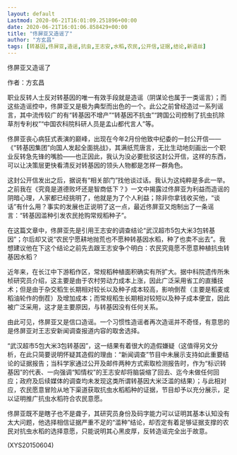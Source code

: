 ```yaml
---
layout: default
Lastmod: 2020-06-21T16:01:09.251896+00:00
date: 2020-06-21T16:01:06.858429+00:00
title: "佟屏亚又造谣了"
author: "方玄昌"
tags: [转基因,佟屏亚,造谣,抗虫,王志安,水稻,农民,公开信,证据,结论,新语丝]
---
```


佟屏亚又造谣了

作者：方玄昌

职业反转人士反对转基因的唯一有效手段就是造谣（阴谋论也属于一类谣言）；而这些造谣控中，佟屏亚又是极为典型而出色的一个。此公之前曾经造过一系列谣言，其中流传较广的有“转基因不增产”“转基因不抗虫”“跨国公司控制了抗虫抗除草剂专利权”“中国农科院科研人员是孟山都代言人”等。

佟屏亚丧心病狂式表演的巅峰，出现在今年2月份他致中纪委的一封公开信——《“转基因集团”向国人发起全面挑战》，其满纸荒唐言，无比生动地刻画出一个职业反转急先锋的嘴脸——也正因此，我认为没必要批驳这封公开信，这样的东西，可以让决策层更快看清反对转基因的领头人物都是怎样一群角色。

这封公开信发出之后，据说有“相关部门”找他谈过话。我认为这纯粹是多此一举。之前我在《究竟是道德败坏还是智商低下？》一文中揭露过佟屏亚为利益而造谣的阴暗心理，人家都已经挑明了，他就是为了个人利益；除非你拿钱收买他，“谈话”有什么用？事实的发展也正说明了这一点，最近佟屏亚又炮制出了一条谣言：“转基因滥种引发农民抢购常规稻种子”。

在这篇文章中，佟屏亚先是引用王志安的调查结论“武汉超市5包大米3包转基因”；尔后却又说“农民宁愿耕地抛荒也不愿种转基因水稻，种了也卖不出去”。我想建议他在下这个结论之前先去跟王志安争个明白：农民究竟愿不愿意种植抗虫转基因水稻？

近年来，在长江中下游稻作区，常规稻种植面积确实有所扩大。据中科院遗传所朱桢研究员介绍，这主要是由于农村劳动力成本上涨，因此广泛采用省工的直播技术；但是由于杂交稻生长期相对较长以及种子成本较高，影响倒茬（主要是稻麦或稻油轮作的倒茬）及增加成本；而常规稻生长期相对较短以及种子成本便宜，因此被广泛采用，这才是主要原因，与转基因没有任何关系。

由此可见，佟屏亚又是信口造谣。一个习惯性造谣者再次造谣并不奇怪，有意思的是佟屏亚对王志安新闻调查报道内容的取舍选择。

“武汉超市5包大米3包转基因”，这一结果有着很大的造假嫌疑（这值得另文分析，在此只简要说明怀疑其造假的理由：“新闻调查”节目中未展示支持如此重要结论的证据报告；当科学家通过公开及邮件两种方式索取检测报告时，作为“标识转基因”的代表、一向强调“知情权”的王志安却将脑袋缩了回去、迄今未做任何回应；政府及后续媒体的调查均未发现这类所谓转基因大米泛滥的结果）；与此相对应，农民愿意冒险从地下渠道获取抗虫水稻稻种的证据，节目却予以充分展示，足以证明推广抗虫水稻符合农民意愿。

佟屏亚既不是瞎子也不是聋子，其研究员身份及码字能力可以证明其基本认知没有太大问题，他选择相信证据严重不足的“滥种”结论，却否定有着足够证据支撑的农民对抗虫水稻的选择意愿，只能说明其心黑皮厚，反转造谣完全出于故意。

(XYS20150604)

